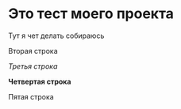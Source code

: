 # Это тест моего проекта

Тут я чет делать собираюсь

Вторая строка

_Третья строка_

**Четвертая строка**

Пятая строка
